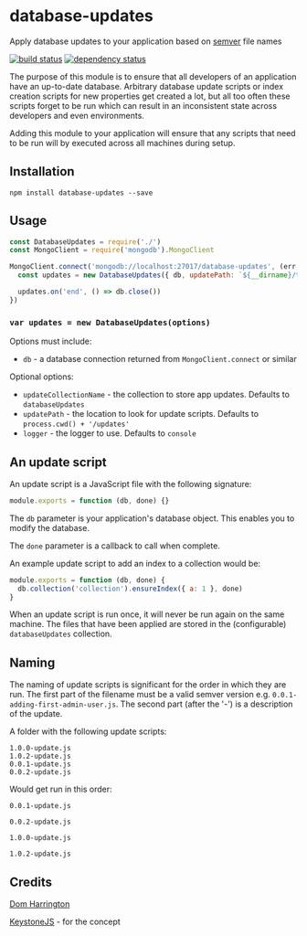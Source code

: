 # database-updates

Apply database updates to your application based on [semver](http://semver.org/) file names

[![build status](https://secure.travis-ci.org/domharrington/database-updates.svg)](http://travis-ci.org/domharrington/database-updates)
[![dependency status](https://david-dm.org/domharrington/database-updates.svg)](https://david-dm.org/domharrington/database-updates)

The purpose of this module is to ensure that all developers of an application have an up-to-date database. Arbitrary database update scripts or index creation scripts for new properties get created a lot, but all too often these scripts forget to be run which can result in an inconsistent state across developers and even environments.

Adding this module to your application will ensure that any scripts that need to be run will by executed across all machines during setup.


## Installation

```
npm install database-updates --save
```

## Usage

```js
const DatabaseUpdates = require('./')
const MongoClient = require('mongodb').MongoClient

MongoClient.connect('mongodb://localhost:27017/database-updates', (err, db) => {
  const updates = new DatabaseUpdates({ db, updatePath: `${__dirname}/test/fixtures/` })

  updates.on('end', () => db.close())
})
```

### `var updates = new DatabaseUpdates(options)`

Options must include:

- `db` - a database connection returned from `MongoClient.connect` or similar

Optional options:
- `updateCollectionName` - the collection to store app updates. Defaults to `databaseUpdates`
- `updatePath` - the location to look for update scripts. Defaults to `process.cwd() + '/updates'`
- `logger` - the logger to use. Defaults to `console`

## An update script

An update script is a JavaScript file with the following signature:

```js
module.exports = function (db, done) {}
```

The `db` parameter is your application's database object. This enables you to modify the database.

The `done` parameter is a callback to call when complete.

An example update script to add an index to a collection would be:

```js
module.exports = function (db, done) {
  db.collection('collection').ensureIndex({ a: 1 }, done)
}
```

When an update script is run once, it will never be run again on the same machine.
The files that have been applied are stored in the (configurable) `databaseUpdates` collection.

## Naming
The naming of update scripts is significant for the order in which they are run. The first part of the filename must be a valid semver version e.g. `0.0.1-adding-first-admin-user.js`. The second part (after the '-') is a description of the update.

A folder with the following update scripts:

```
1.0.0-update.js
1.0.2-update.js
0.0.1-update.js
0.0.2-update.js
```

Would get run in this order:

`0.0.1-update.js`

`0.0.2-update.js`

`1.0.0-update.js`

`1.0.2-update.js`


## Credits
[Dom Harrington](https://github.com/domharrington/)

[KeystoneJS](http://keystonejs.com/docs/getting-started/#runningyourapp-writingupdates) - for the concept
